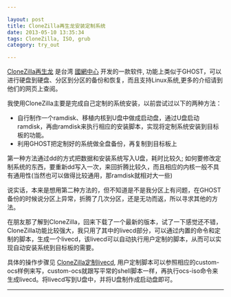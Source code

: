 ```yaml
---

layout: post
title: CloneZilla再生龙安装定制系统
date: 2013-05-10 13:35:34
tags: CloneZilla, ISO, grub
category: try_out

---
```


[CloneZilla再生龙][1] 是台湾 [國網中心][2] 开发的一款软件,
功能上类似于GHOST，可以进行硬盘到硬盘、分区到分区的备份和恢复，而且支持Linux系统,更多的介绍请到他们的网页上查阅。

我使用CloneZilla主要是完成自己定制的系统安装，以前尝试过以下的两种方法：

* 自行制作一个ramdisk、移植内核到U盘中做成启动盘，通过U盘启动ramdisk，再由ramdisk来执行相应的安装脚本，实现将定制系统安装到目标板的功能。
* 利用GHOST把定制好的系统做全盘备份，再复制到目标板上

第一种方法通过dd的方式把数据和安装系统写入U盘，耗时比较久;
如何要修改定制系统的东西，要重新dd写入一次，来回折腾比较久，而且相应的内核一般不具有通用性(当然也可以做得比较通用，那ramdisk就相对大一些)

说实话，本来是想用第二种方法的，但不知道是不是我分区上有问题，在GHOST备份的时候说分区上异常，折腾了几次分区，还是无功而返，所以寻求其他的方法。

在朋友那了解到CloneZilla，回来下载了一个最新的版本，试了一下感觉还不错，CloneZilla功能比较强大，我只用了其中的livecd部分，可以通过内置的命令和定制的脚本，生成一个livecd，该livecd可以自动执行用户定制的脚本，从而可以实现自动安装系统到目标板的需要。

具体的操作步骤见 [CloneZilla定制livecd][3], 用户定制脚本可以参照相应的custom-ocs样例来写，custom-ocs就跟写平常的shell脚本一样，再执行ocs-iso命令来生成livecd。将livecd写到U盘中，并将U盘制作成启动盘即可。

---
[1]: http://clonezilla.nchc.org.tw/intro
[2]: http://www.nchc.org.tw/tw/
[3]: http://clonezilla.nchc.org.tw/clonezilla-live/#make_custom_clonezilla_live
